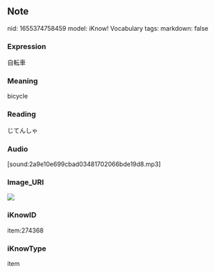 ## Note
nid: 1655374758459
model: iKnow! Vocabulary
tags: 
markdown: false

### Expression
自転車

### Meaning
bicycle

### Reading
じてんしゃ

### Audio
[sound:2a9e10e699cbad03481702066bde19d8.mp3]

### Image_URI
<img src="684639888c953e8b62d4b9c498b0770d.jpg">

### iKnowID
item:274368

### iKnowType
item
